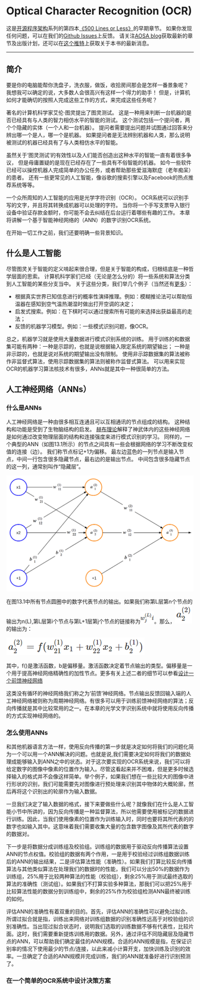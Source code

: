 # Optical Character Recognition (OCR)


这是[开源程序架构](http://aosabook.org/en/index.html)系列的第四本[《500 Lines or Less》](https://github.com/aosabook/500lines/blob/master/README.md)的早期章节。
如果你发现任何问题，可以在我们的[Github Issues](https://github.com/aosabook/500lines/issues)上反馈。
请关注[AOSA blog](http://aosabook.org/blog/)获取最新的章节及出版计划，还可以在[这个推特](https://twitter.com/aosabook)上获取关于本书的最新消息。

----
## 简介

要是你的电脑能帮你洗盘子，洗衣服，做饭，收拾房间那会是怎样一番景象呢？
我想我可以确定的说，大多数人会很高兴有这样一个得力的助手！
但是，计算机如何才能确切的按照人完成这些工作的方式，来完成这些任务呢？

著名的计算机科学家艾伦·图灵提出了图灵测试。
这是一种用来判断一台机器的是否已经具有与人类的智力相仿水平的智能的测试。
这个测试包括一个提问者，两个个隐藏的实体（一个人和一台机器）。
提问者需要提出问题并试图通过回答来分辨出哪一个是人，哪一个是机器。
如果提问者是无法辨别机器和人类，那么说明被测试的机器已经具有了与人类相仿水平的智能。

虽然关于‘图灵测试’的有效性以及人们能否创造出这种水平的智能一直有着很多争议，
但是毋庸置疑的是现在已经存在了一些具有不俗智能的机器。
如今一些软件已经可以操控机器人完成简单的办公任务，或者帮助那些爱滋海默症（老年痴呆）的患者。
还有一些更常见的人工智能，像谷歌的搜索引擎以及Facebook的热点推荐系统等等。 

一个众所周知的人工智能的应用是光学字符识别（OCR）。
OCR系统可以识别手写的文字，并且将其转换成机器可以处理的字符。
当你将一个手写支票导入银行设备中验证存款金额时，你可能不会去纠结在后台运行着哪些有趣的工作。
本章将讲解一个基于智能神经网络的（ANN）的数字识别OCR系统。

在开始一切工作之前，我们还要明确一些背景知识。

## 什么是人工智能

尽管图灵关于智能的定义啃起来很合理，但是关于智能的构成，归根结底是一种哲学层面的思索。
计算机科学家们已经（无论是怎么分的）将一些系统和算法分类到人工智能的某些分支当中。
关于这些分类，我们举几个例子（当然还有[更多](http://www-formal.stanford.edu/jmc/whatisai/node2.html)）：

* 根据真实世界已知信息进行的概率性演绎推理。例如：模糊推论法可以帮助恒温器在感知到空气温热潮湿时做出打开空调的决定；
* 启发式搜索。例如：在下棋时可以通过搜索所有可能的来选择出获益最高的走法；
* 反馈的机器学习模型。例如：一些模式识别问题，像OCR。

总之，机器学习就是使用大量数据进行模式识别系统的训练。
用于训练的和数据集可能有两种：一种是示踪的，也就是说根据输入限定系统的期望输出；
一种是非示踪的，也就是说对系统的期望输出没有限制。
使用非示踪数据集的算法被称作非监督式算法，使用示踪数据集的算法则被称作监督式算法。
可以用来实现OCR的机器学习算法核技术有很多，ANNs就是其中一种很简单的方法。

## 人工神经网络（ANNs）

### 什么是ANNs

人工神经网络是一种由很多相互连通且可以互相通讯的节点组成的结构。
这种结构和功能是受到了生物脑结构的启发。
[赫布理论](http://www.nbb.cornell.edu/neurobio/linster/BioNB420/hebb.pdf)解释了神武体内的这些神经网络是如何通过改变物理层面的结构和连接强度来进行模式识别的学习。
同样的，一个典型的ANN（如图13.1所示）的节点之间具有一些会根据网络的学习不断改变权值的连接（边）。
我们称节点标记+1为偏移。
最左边蓝色的一列节点是输入节点，中间一行包含很多隐藏节点，最右边的是输出节点。
中间包含很多隐藏节点的这一列，通常别叫作“隐藏层”。


![Figure 13.1](./img/Figure_13.1.jpg)


在图13.1中所有节点圆圈中的数字代表节点的输出。如果我们称第L层第n个节点的输出为n(L),第L层第i个节点与第L+1层第j个节点的链接称为![](./img/WijL.png)。那么，![](./img/a22.png)的输出为：

![function](./img/a22f.png)

其中，f()是激活函数，b是偏移量。激活函数决定着节点输出的类型。偏移量是一个用于提高神经网络精确性的加性节点。更多有关上述二者的细节可以参看[设计一个前馈神经网络](http://aosabook.org/en/500L/optical-character-recognition-ocr.html#sec.ocr.feedforward)

这类没有循环的神经网络我们称之为‘前馈’神经网络。节点输出反馈回输入端的人工神经网络被则称为周期神经网络。有很多可以用于训练前馈神经网络的算法；反向传播就是其中比较常用的之一。在本章的光学文字识别系统中就将使用反向传播的方式实现神经网络的。


### 怎么使用ANNs

和其他机器语言方法一样，使用反向传播的第一步就是决定如何将我们的问题化简为一个可以用一个ANN解决的问题。也就是说,我们需要决定如何将我们的数据处理成能够输入到ANN之中的状态。对于这次要实现的OCR系统来说，我们可以将给定数字的图像中像素的位置作为输入。尽管这看起来并不困难，但是更多时候选择输入的格式并不会像这样简单。举个例子，如果我们想在一些比较大的图像中进行形状的识别，我们可能需要先对图像进行预处理来识别其中物体的大概轮廓，然后再将这个识别出的轮廓作为输入数据。

一旦我们决定了输入数据的格式，接下来要做些什么呢？就像我们在什么是人工智能小节中所讲的，因为反向传播是一种监督算法，所以他需要使用被标记的数据进行训练。因此，当我们使用像素的位置作为训练输入时，同时也要将其所代表的的数字也如输入其中。这意味着我们需要收集大量的包含数字图像及其所代表的数字的数据对。

下一步是将数据分成训练组及校验组。训练组的数据用于驱动反向传播算法设置ANN的节点权值。校验组的数据有两个作用，一是用于校验经过训练组数据训练后的ANN的输出结果，二是评估算法性能（准确性）。如果我们打算比较反向传播算法与其他类似算法在处理我们的数据时的性能，我们可以分出50%的数据作为训练组，25%用于比较两种算法的性能（校验组），剩余25%用于测试最终选取的算法的准确性（测试组）。如果我们不打算实验多种算法，那我们可以把25%用于比较算法性能的数据分到训练组中，剩余的25%作为校验组检测ANN最终被训练的如何。

评估ANN的准确性有着双重的目的。首先，评估ANN的准确性可以避免过拟合。所谓过拟合就是指，训练出来网络对训练组数据的识别准确性远高于对校验组的识别准确性。当出现过拟合状态时，说明我们选取的训练数据不够有代表性，比较片面。这时，我们需要重新提炼训练用的数据。另外，通过评估不同隐藏层及隐藏节点的ANN，可以帮助我们确定最佳的ANN规模。合适的ANN规模是指，在保证识别率的情况下使用最少的节点/连接，以此来减小计算开支，加快训练及识别的效率。一旦确定了合适的ANN规模并完成训练，我们的ANN就准备好进行识别预测了。

### 在一个简单的OCR系统中设计决策方案

